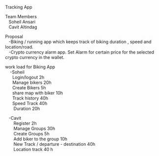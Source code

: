 Tracking App  

Team Members  
&nbsp;&nbsp;&nbsp;Soheil Ansari  
&nbsp;&nbsp;&nbsp;Cavit Altindag  
  
Proposal  
  &nbsp;&nbsp;&nbsp;-Biking / running app which keeps track of biking duration , speed and location/road.  
  &nbsp;&nbsp;&nbsp;-Crypto currency alarm app. Set Alarm for certain price for the selected crypto currency in the wallet.    
  

work load for Biking App  
 &nbsp;&nbsp;&nbsp; -Soheil  
    &nbsp;&nbsp;&nbsp;&nbsp;&nbsp;&nbsp;Login/logout 2h  
    &nbsp;&nbsp;&nbsp;&nbsp;&nbsp;&nbsp;Manage bikers 20h  
    &nbsp;&nbsp;&nbsp;&nbsp;&nbsp;&nbsp;Create Bikers 5h  
    &nbsp;&nbsp;&nbsp;&nbsp;&nbsp;&nbsp;share map with biker 10h  
    &nbsp;&nbsp;&nbsp;&nbsp;&nbsp;&nbsp;Track history 40h  
    &nbsp;&nbsp;&nbsp;&nbsp;&nbsp;&nbsp;Speed Track 40h  
   &nbsp;&nbsp;&nbsp;&nbsp;&nbsp;&nbsp; Duration 20h  
      
  &nbsp;&nbsp;&nbsp;-Cavit  
   &nbsp;&nbsp;&nbsp;&nbsp;&nbsp;&nbsp; Register 2h  
   &nbsp;&nbsp;&nbsp;&nbsp;&nbsp;&nbsp; Manage Groups 30h  
   &nbsp;&nbsp;&nbsp;&nbsp;&nbsp;&nbsp; Create Groups 5h  
   &nbsp;&nbsp;&nbsp;&nbsp;&nbsp;&nbsp; Add biker to the group 10h  
   &nbsp;&nbsp;&nbsp;&nbsp;&nbsp;&nbsp; New Track / departure - destination 40h  
   &nbsp;&nbsp;&nbsp;&nbsp;&nbsp;&nbsp; Location track 40 h  
    
    
    
